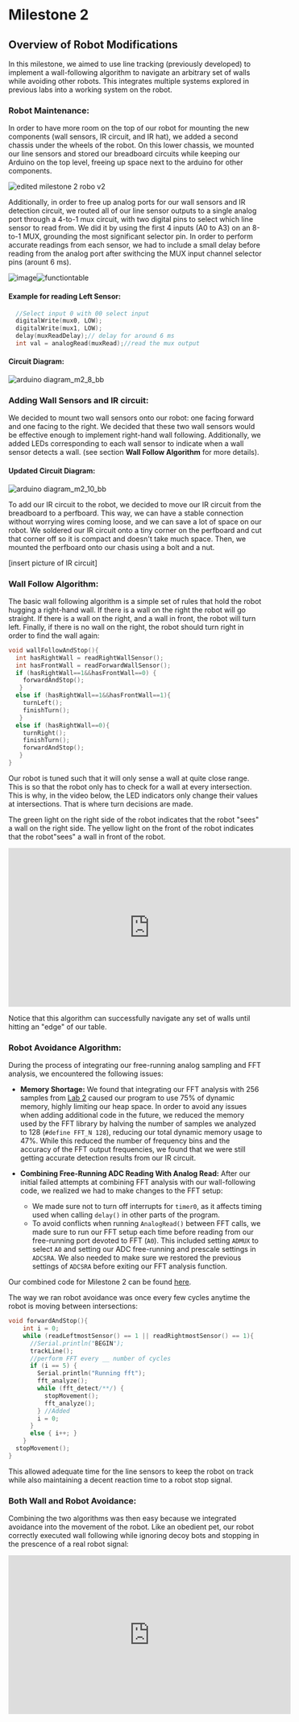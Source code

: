 #  Milestone 2

## Overview of Robot Modifications

In this milestone, we aimed to use line tracking (previously developed) to implement a wall-following algorithm 
to navigate an arbitrary set of walls while avoiding other robots. This integrates multiple systems explored in previous labs
into a working system on the robot.

### Robot Maintenance:

In order to have more room on the top of our robot for mounting the new components (wall sensors, IR circuit, and IR hat), we added a second chassis under the wheels of the robot. On this lower chassis, we mounted our line sensors and stored our breadboard circuits while keeping our Arduino on the top level, freeing up space next to the arduino for other components. 

![edited milestone 2 robo v2](https://user-images.githubusercontent.com/31755830/47049908-9fa71300-d16c-11e8-8526-2262277617ce.jpg)


Additionally, in order to free up analog ports for our wall sensors and IR detection circuit, we routed all of our line sensor outputs to a single analog port through a 4-to-1 mux circuit, with two digital pins to select which line sensor to read from. We did it by using the first 4 inputs (A0 to A3) on an 8-to-1 MUX, grounding the most significant selector pin. In order to perform accurate readings from each sensor, we had to include a small delay before reading from the analog port after swithcing the MUX input channel selector pins (arount 6 ms). 

![image](https://user-images.githubusercontent.com/42748229/46560456-d43fe280-c8c1-11e8-92ec-740b3bd49977.png)![functiontable](https://user-images.githubusercontent.com/42748229/46560910-63012f00-c8c3-11e8-9337-37a1eb17cdac.png)


#### Example for reading Left Sensor:
```cpp
  //Select input 0 with 00 select input
  digitalWrite(mux0, LOW);
  digitalWrite(mux1, LOW);
  delay(muxReadDelay);// delay for around 6 ms
  int val = analogRead(muxRead);//read the mux output
```

#### Circuit Diagram:

![arduino diagram_m2_8_bb](https://user-images.githubusercontent.com/12742304/46901204-9290d800-ce7d-11e8-908f-b253cb75bee4.png)

### Adding Wall Sensors and IR circuit:

We decided to mount two wall sensors onto our robot: one facing forward and one facing to the right. We decided that these two wall sensors would be effective enough to implement right-hand wall following. Additionally, we added LEDs corresponding to each wall sensor to indicate when a wall sensor detects a wall. (see section __Wall Follow Algorithm__ for more details). 
 
#### Updated Circuit Diagram:
![arduino diagram_m2_10_bb](https://user-images.githubusercontent.com/12742304/46901306-02539280-ce7f-11e8-9437-b0db9fb561f1.png)

To add our IR circuit to the robot, we decided to move our IR circuit from the breadboard to a perfboard. This way, we can have a stable connection without worrying wires coming loose, and we can save a lot of space on our robot. We soldered our IR circuit onto a tiny corner on the perfboard and cut that corner off so it is compact and doesn't take much space. Then, we mounted the perfboard onto our chasis using a bolt and a nut. 

[insert picture of IR circuit]

### Wall Follow Algorithm:

The basic wall following algorithm is a simple set of rules that hold the robot hugging a right-hand wall. If there is a wall on the right
the robot will go straight. If there is a wall on the right, and a wall in front, the robot will turn left. Finally, if there is no wall on the right,
the robot should turn right in order to find the wall again:

```cpp
void wallFollowAndStop(){
  int hasRightWall = readRightWallSensor();
  int hasFrontWall = readForwardWallSensor();
  if (hasRightWall==1&&hasFrontWall==0) {
    forwardAndStop();
   }
  else if (hasRightWall==1&&hasFrontWall==1){
    turnLeft();
    finishTurn();
   }
  else if (hasRightWall==0){
    turnRight();
    finishTurn();
    forwardAndStop();
   }
}
```

Our robot is tuned such that it will only sense a wall at quite close range. This is so that the robot only has to check for a wall at every intersection.
This is why, in the video below, the LED indicators only change their values at intersections. That is where turn decisions are made.

The green light on the right side of the robot indicates that the robot "sees" a wall on the right side.
The yellow light on the front of the robot indicates that the robot"sees" a wall in front of the robot.

<iframe width="560" height="315" src="https://www.youtube.com/embed/LUa8-9yA-2w" frameborder="0" allow="autoplay; encrypted-media" allowfullscreen></iframe>

Notice that this algorithm can successfully navigate any set of walls until hitting an "edge" of our table.

### Robot Avoidance Algorithm:

During the process of integrating our free-running analog sampling and FFT analysis, we encountered the following issues:

* __Memory Shortage:__ We found that integrating our FFT analysis with 256 samples from [Lab 2](https://ece3400-team14.github.io/Team-14-Website/Labs/Lab2.html) caused our program to use 75% of dynamic memory, highly limiting our heap space. In order to avoid any issues when adding additional code in the future, we reduced the memory used by the FFT library by halving the number of samples we analyzed to 128 (`#define FFT_N 128`), reducing our total dynamic memory usage to 47%. While this reduced the number of frequency bins and the accuracy of the FFT output frequencies, we found that we were still getting accurate detection results from our IR circuit. 

* __Combining Free-Running ADC Reading With Analog Read:__ After our initial failed attempts at combining FFT analysis with our wall-following code, we realized we had to make changes to the FFT setup:
  * We made sure not to turn off interrupts for `timer0`, as it affects timing used when calling `delay()` in other parts of the program. 
  * To avoid conflicts when running `AnalogRead()` between FFT calls, we made sure to run our FFT setup each time before reading from our free-running port devoted to FFT (`A0`). This included setting `ADMUX` to select `A0` and setting our ADC free-running and prescale settings in `ADCSRA`. We also needed to make sure we restored the previous settings of `ADCSRA` before exiting our FFT analysis function. 
  
Our combined code for Milestone 2 can be found [here](https://github.com/ECE3400-Team14/3400/tree/master/Milestone2). 

The way we ran robot avoidance was once every few cycles anytime the robot is moving between intersections:
```cpp
void forwardAndStop(){
    int i = 0;
    while (readLeftmostSensor() == 1 || readRightmostSensor() == 1){
      //Serial.println("BEGIN");
      trackLine();
      //perform FFT every __ number of cycles
      if (i == 5) {
        Serial.println("Running fft");
        fft_analyze();
        while (fft_detect/**/) {
          stopMovement();
          fft_analyze();
        } //Added
        i = 0;
      }
      else { i++; }
    }
  stopMovement();
}
```
This allowed adequate time for the line sensors to keep the robot on track while also maintaining a decent reaction time to a robot stop signal.

### Both Wall and Robot Avoidance:

Combining the two algorithms was then easy because we integrated avoidance into the movement of the robot. Like an obedient pet, our robot correctly executed wall following while ignoring decoy bots and stopping in the prescence of a real robot signal:

<iframe width="560" height="315" src="https://www.youtube.com/embed/Yrjw4R42oCg" frameborder="0" allow="autoplay; encrypted-media" allowfullscreen></iframe>
